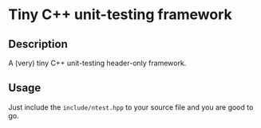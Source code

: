 # Tiny C++ unit-testing framework

## Description

A (very) tiny C++ unit-testing header-only framework.

## Usage

Just include the `include/ntest.hpp` to your source file and you are good to go.
